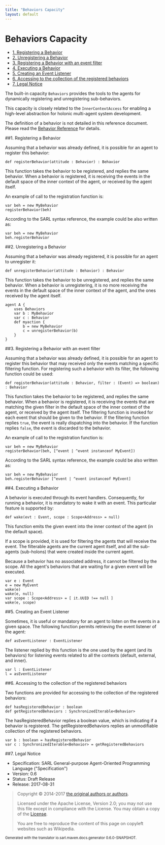 ```yaml
---
title: "Behaviors Capacity"
layout: default
---
```


# Behaviors Capacity


<ul class="page_outline" id="page_outline">

<li><a href="#1-registering-a-behavior">1. Registering a Behavior</a></li>
<li><a href="#2-unregistering-a-behavior">2. Unregistering a Behavior</a></li>
<li><a href="#3-registering-a-behavior-with-an-event-filter">3. Registering a Behavior with an event filter</a></li>
<li><a href="#4-executing-a-behavior">4. Executing a Behavior</a></li>
<li><a href="#5-creating-an-event-listener">5. Creating an Event Listener</a></li>
<li><a href="#6-accessing-to-the-collection-of-the-registered-behaviors">6. Accessing to the collection of the registered behaviors</a></li>
<li><a href="#7-legal-notice">7. Legal Notice</a></li>

</ul>


The built-in capacity `Behaviors` provides the tools to the agents for dynamically
registering and unregistering sub-behaviors.

This capacity is closely related to the `InnerContextAccess` for enabling a
high-level abstraction for holonic multi-agent system development.



The definition of a behavior is not detailed in this reference document.
Please read the [Behavior Reference](../Behavior.html) for details.





##1. Registering a Behavior

Assuming that a behavior was already defined, it is possible for an agent to register this behavior:

```sarl
def registerBehavior(attitude : Behavior) : Behavior
```


This function takes the behavior to be registered, and replies the same behavior.
When a behavior is registered, it is receiving the events in the default space of
the inner context of the agent, or received by the agent itself.

An example of call to the registration function is:

```sarl
var beh = new MyBehavior
registerBehavior(beh)
```



According to the SARL syntax reference, the example could be also written as: 

```sarl
var beh = new MyBehavior
beh.registerBehavior
```



##2. Unregistering a Behavior

Assuming that a behavior was already registered, it is possible for an agent to unregister it:

```sarl
def unregisterBehavior(attitude : Behavior) : Behavior
```



This function takes the behavior to be unregistered, and replies the same behavior.
When a behavior is unregistering, it is no more receiving the events
in the default space of the inner context of the agent, and the ones received by the
agent itself.

```sarl
agent A {
	uses Behaviors
	var b : MyBehavior
	var c : Behavior
	def myaction {
		b = new MyBehavior
		c = unregisterBehavior(b)
	}
}
```



##3. Registering a Behavior with an event filter

Assuming that a behavior was already defined, it is possible for an agent to
register this behavior that may received only the events matching a specific
filtering function. For registering such a behavior with its filter, the
following function could be used:

```sarl
def registerBehavior(attitude : Behavior, filter : (Event) => boolean) : Behavior
```



This function takes the behavior to be registered, and replies the same behavior.
When a behavior is registered, it is receiving the events that are matching the given
filter in the default space of the inner context of the agent, or received by the agent
itself.
The filtering function is invoked for each event that should be given to the behavior.
If the filtering function replies `true`, the event is really dispatching into the behavior.
If the function replies `false`, the event is discarded to the behavior.

An example of call to the registration function is:

```sarl
var beh = new MyBehavior
registerBehavior(beh, [^event | ^event instanceof MyEvent])
```



According to the SARL syntax reference, the example could be also written as: 

```sarl
var beh = new MyBehavior
beh.registerBehavior [^event | ^event instanceof MyEvent]
```



##4. Executing a Behavior

A behavior is executed through its event handlers. Consequently, for running a behavior, it is mandatory
to wake it with an event. This particular feature is supported by:

```sarl
def wake(evt : Event, scope : Scope<Address> = null)
```



This function emits the given event into the inner context of the agent (in the default space).

If a scope is provided, it is used for filtering the agents that will
receive the event. The filterable agents are the current agent itself, and
all the sub-agents (sub-holons) that were created inside the current agent.

<importantnote>Because a behavior has no associated address, it cannot be
filtered by the scope. All the agent's behaviors that are waiting for a given event will 
be executed.</importantnote>

```sarl
var e : Event
e = new MyEvent
wake(e)
wake(e, null)
var scope : Scope<Address> = [ it.UUID !== null ]
wake(e, scope)
```



##5. Creating an Event Listener

Sometimes, it is useful or mandatory for an agent to listen on the events in a
given space. The following function permits retrieving the event listener of
the agent:

```sarl
def asEventListener : EventListener
```



The listener replied by this function is the one used by the agent (and its behaviors)
for listening events related to all the contexts (default, external, and inner).

```sarl
var l : EventListener
l = asEventListener
```



##6. Accessing to the collection of the registered behaviors

Two functions are provided for accessing to the collection of the registered behaviors:

```sarl
def hasRegisteredBehavior : boolean
def getRegisteredBehaviors : SynchronizedIterable<Behavior>
```



The hasRegisteredBehavior replies a boolean value, which is indicating if
a behavior is registered.
The getRegisteredBehaviors replies an unmodifiable collection of the registered behaviors.

```sarl
var b : boolean = hasRegisteredBehavior
var c : SynchronizedIterable<Behavior> = getRegisteredBehaviors
```




##7. Legal Notice

* Specification: SARL General-purpose Agent-Oriented Programming Language ("Specification")
* Version: 0.6
* Status: Draft Release
* Release: 2017-08-31

> Copyright &copy; 2014-2017 [the original authors or authors](http://www.sarl.io/about/index.html).
>
> Licensed under the Apache License, Version 2.0;
> you may not use this file except in compliance with the License.
> You may obtain a copy of the [License](http://www.apache.org/licenses/LICENSE-2.0).
>
> You are free to reproduce the content of this page on copyleft websites such as Wikipedia.

<small>Generated with the translator io.sarl.maven.docs.generator 0.6.0-SNAPSHOT.</small>